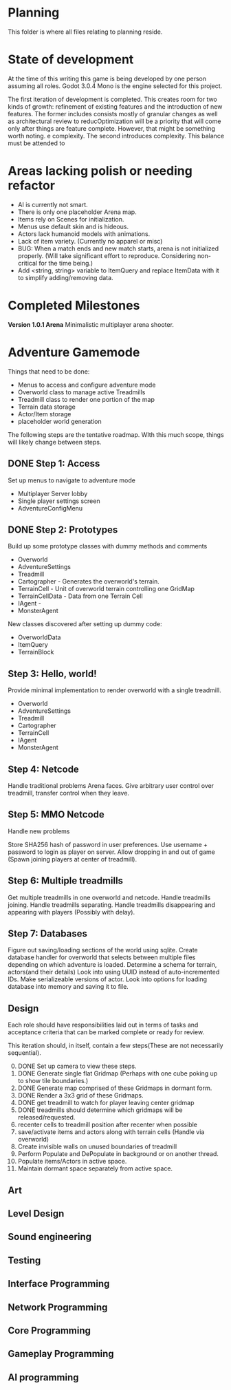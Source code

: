 # Planning

This folder is where all files relating to planning reside.

# State of development

At the time of this writing this game is being developed by
one person assuming all roles. Godot 3.0.4 Mono is the engine selected 
for this project.

The first iteration of development is completed. This creates room for
two kinds of growth: refinement of existing features and the introduction
of new features. The former includes consists mostly of granular changes
as well as architectural review to reducOptimization will be a priority that will come only after things are feature complete.  However, that might be something worth noting. e complexity. The second introduces
complexity. This balance must be attended to 

# Areas lacking polish or needing refactor
- AI is currently not smart.
- There is only one placeholder Arena map.
- Items rely on Scenes for initialization.
- Menus use default skin and is hideous.
- Actors lack humanoid models with animations.
- Lack of item variety. (Currently no apparel or misc)
- BUG: When a match ends and new match starts, arena is not initialized properly. (Will take significant effort to reproduce. Considering non-critical for the time being.)
- Add <string, string> variable to ItemQuery and replace ItemData with it to simplify adding/removing data.

# Completed Milestones

**Version 1.0.1 Arena**
Minimalistic multiplayer arena shooter.


# Adventure Gamemode

Things that need to be done:
- Menus to access and configure adventure mode
- Overworld class to manage active Treadmills
- Treadmill class to render one portion of the map
- Terrain data storage
- Actor/Item storage
- placeholder world generation

The following steps are the tentative roadmap. WIth this much scope, things will likely change between steps.

## DONE Step 1: Access

Set up menus to navigate to adventure mode
- Multiplayer Server lobby
- Single player settings screen
- AdventureConfigMenu


## DONE Step 2: Prototypes

Build up some prototype classes with dummy methods and comments
- Overworld
- AdventureSettings
- Treadmill
- Cartographer - Generates the overworld's terrain.
- TerrainCell - Unit of overworld terrain controlling one GridMap
- TerrainCellData - Data from one Terrain Cell
- IAgent - 
- MonsterAgent

New classes discovered after setting up dummy code:
- OverworldData
- ItemQuery
- TerrainBlock

## Step 3: Hello, world!

Provide minimal implementation to render overworld with a single treadmill.
- Overworld
- AdventureSettings
- Treadmill
- Cartographer
- TerrainCell
- IAgent
- MonsterAgent

## Step 4: Netcode

Handle traditional problems Arena faces.
Give arbitrary user control over treadmill, transfer control when they leave.


## Step 5: MMO Netcode
Handle new problems 

Store SHA256 hash of password in user preferences.
Use username + password to login as player on server.
Allow dropping in and out of game (Spawn joining players at center of treadmill).

## Step 6: Multiple treadmills

Get multiple treadmills in one overworld and netcode.
Handle treadmills joining.
Handle treadmills separating.
Handle treadmills disappearing and appearing with players (Possibly with delay).


## Step 7: Databases 

Figure out saving/loading sections of the world using sqlite.
Create database handler for overworld that selects between multiple files depending on which adventure is loaded.
Determine a schema for terrain, actors(and their details)
Look into using UUID instead of auto-incremented IDs.
Make serializeable versions of actor. 
Look into options for loading database into memory and saving it to file. 


## Design
Each role should have responsibilities laid out in terms of tasks and acceptance
criteria that can be marked complete or ready for review.

This iteration should, in itself, contain a few steps(These are not necessarily sequential).

0. DONE Set up camera to view these steps.
1. DONE Generate single flat Gridmap (Perhaps with one cube poking up to show tile boundaries.)
2. DONE Generate map comprised of these Gridmaps in dormant form.
3. DONE Render a 3x3 grid of these Gridmaps.
4. DONE get treadmill to watch for player leaving center gridmap
5. DONE treadmills should determine which gridmaps will be released/requested.
6. recenter cells to treadmill position after recenter when possible
7. save/activate items and actors along with terrain cells (Handle via overworld)
8. Create invisible walls on unused boundaries of treadmill
9. Perform Populate and DePopulate in background or on another thread.
10. Populate items/Actors in active space.
11. Maintain dormant space separately from active space.

## Art

## Level Design

## Sound engineering

## Testing

## Interface Programming

## Network Programming

## Core Programming

## Gameplay Programming

## AI programming
